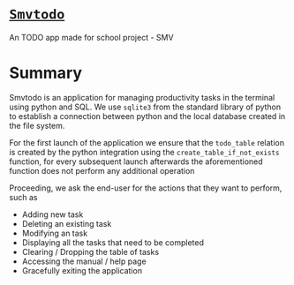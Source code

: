 # [`Smvtodo`](https://github.com/Achxy/smvtodo)
An TODO app made for school project - SMV

# Summary
Smvtodo is an application for managing productivity tasks in the terminal using python and SQL.
We use `sqlite3` from the standard library of python to establish a connection between python and the local database created in the file system.

For the first launch of the application we ensure that the `todo_table` relation is created by the python integration using the `create_table_if_not_exists` function, for every subsequent launch afterwards the aforementioned function does not perform any additional operation

Proceeding, we ask the end-user for the actions that they want to perform, such as
- Adding new task
- Deleting an existing task
- Modifying an task
- Displaying all the tasks that need to be completed
- Clearing / Dropping the table of tasks
- Accessing the manual / help page
- Gracefully exiting the application

